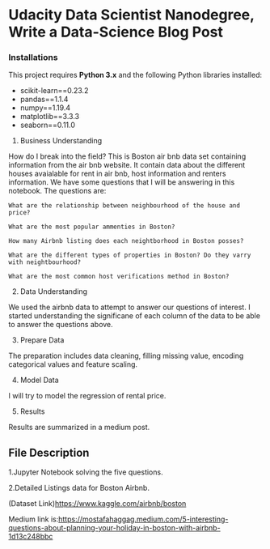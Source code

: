 # Udacity Data Scientist Nanodegree, Write a Data-Science Blog Post

### Installations

This project requires **Python 3.x** and the following Python libraries installed:

- scikit-learn==0.23.2
- pandas==1.1.4
- numpy==1.19.4
- matplotlib==3.3.3
- seaborn==0.11.0
1. Business Understanding 

How do I break into the field? 
This is Boston air bnb data set containing information from the air bnb website. It contain data about the different houses avaialable for rent in air bnb, host information and renters information. We have some questions that I will be answering in this notebook. The questions are: 

    What are the relationship between neighbourhood of the house and price? 

    What are the most popular ammenties in Boston?

    How many Airbnb listing does each neightborhood in Boston posses?

    What are the different types of properties in Boston? Do they varry with neightbourhood?

    What are the most common host verifications method in Boston?

2. Data Understanding 

We used the airbnb data to attempt to answer our questions of interest. I started understanding the significane of  each column of the data to be able to answer the questions above.

3. Prepare Data 

The preparation includes data cleaning, filling missing value, encoding categorical values and feature scaling.

4. Model Data 

I will try to model the regression of rental price.

5. Results 

Results are summarized in a medium post.
## File Description

1.Jupyter Notebook solving the five questions.

2.Detailed Listings data for Boston Airbnb.

(Dataset Link)https://www.kaggle.com/airbnb/boston

Medium link is:https://mostafahaggag.medium.com/5-interesting-questions-about-planning-your-holiday-in-boston-with-airbnb-1d13c248bbc

